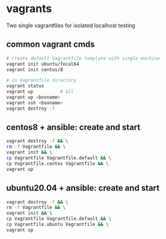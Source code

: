 # vagrants

Two single vagrantfiles for isolated localhost testing

## common vagrant cmds

```bash
# create default Vagrantfile template with single machine
vagrant init ubuntu/focal64
vagrant init centos/8

# in Vagrantfile directory
vagrant status
vagrant up          # all
vagrant up <boxname>
vagrant ssh <boxname>       
vagrant destroy -f
```

## centos8 + ansible: create and start
```bash
vagrant destroy -f && \
rm -f Vagrantfile && \
vagrant init && \
cp Vagrantfile Vagrantfile.default && \
cp Vagrantfile.centos Vagrantfile && \
vagrant up
```

## ubuntu20.04 + ansible:  create and start
```bash
vagrant destroy -f && \
rm -f Vagrantfile && \
vagrant init && \ 
cp Vagrantfile Vagrantfile.default && \
cp Vagrantfile.ubuntu Vagrantfile && \
vagrant up
```